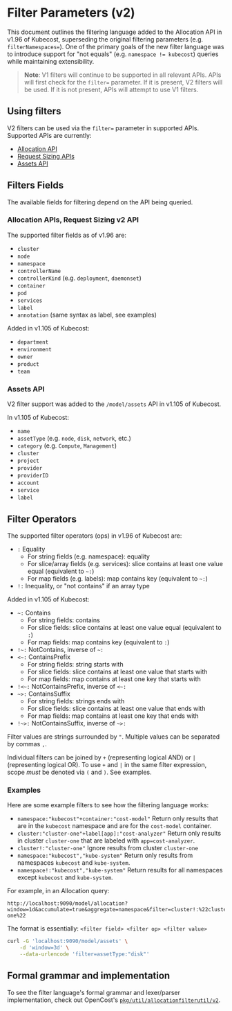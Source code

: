 # Filter Parameters (v2)

This document outlines the filtering language added to the Allocation API in v1.96 of Kubecost, superseding the original filtering parameters (e.g. `filterNamespaces=`). One of the primary goals of the new filter language was to introduce support for "not equals" (e.g. `namespace != kubecost`) queries while maintaining extensibility.

> **Note**: V1 filters will continue to be supported in all relevant APIs. APIs will first check for the `filter=` parameter. If it is present, V2 filters will be used. If it is not present, APIs will attempt to use V1 filters.

## Using filters

V2 filters can be used via the `filter=` parameter in supported APIs. Supported
APIs are currently:

* [Allocation API](allocation.md)
* [Request Sizing APIs](api-request-right-sizing-v2.md) 
* [Assets API](assets.md)

## Filters Fields

The available fields for filtering depend on the API being queried.

### Allocation APIs, Request Sizing v2 API

The supported filter fields as of v1.96 are:

* `cluster`
* `node`
* `namespace`
* `controllerName`
* `controllerKind` (e.g. `deployment`, `daemonset`)
* `container`
* `pod`
* `services`
* `label`
* `annotation` (same syntax as label, see examples)

Added in v1.105 of Kubecost:
* `department`
* `environment`
* `owner`
* `product`
* `team`

### Assets API

V2 filter support was added to the `/model/assets` API in v1.105 of Kubecost.

In v1.105 of Kubecost:
* `name`
* `assetType` (e.g. `node`, `disk`, `network`, etc.)
* `category` (e.g. `Compute`, `Management`)
* `cluster`
* `project`
* `provider`
* `providerID`
* `account`
* `service`
* `label`

## Filter Operators

The supported filter operators (ops) in v1.96 of Kubecost are:
* `:` Equality
  * For string fields (e.g. namespace): equality
  * For slice/array fields (e.g. services): slice contains at least one value equal (equivalent to `~:`)
  * For map fields (e.g. labels): map contains key (equivalent to `~:`)
* `!:` Inequality, or "not contains" if an array type

Added in v1.105 of Kubecost:
* `~:` Contains
  * For string fields: contains
  * For slice fields: slice contains at least one value equal (equivalent to `:`)
  * For map fields: map contains key (equivalent to `:`)
* `!~:` NotContains, inverse of `~:`
* `<~:` ContainsPrefix
  * For string fields: string starts with
  * For slice fields: slice contains at least one value that starts with
  * For map fields: map contains at least one key that starts with
* `!<~:` NotContainsPrefix, inverse of `<~:`
* `~>:` ContainsSuffix
  * For string fields: strings ends with
  * For slice fields: slice contains at least one value that ends with
  * For map fields: map contains at least one key that ends with
* `!~>:` NotContainsSuffix, inverse of `~>:`

Filter values are strings surrounded by `"`. Multiple values can be separated by commas `,`.

Individual filters can be joined by `+` (representing logical AND) or `|`
(representing logical OR). To use `+` and `|` in the same filter expression,
scope _must_ be denoted via `(` and `)`. See examples.

### Examples

Here are some example filters to see how the filtering language works:

* `namespace:"kubecost"+container:"cost-model"` Return only results that are in the `kubecost` namespace and are for the `cost-model` container.
* `cluster:"cluster-one"+label[app]:"cost-analyzer"` Return only results in cluster `cluster-one` that are labeled with `app=cost-analyzer`.
* `cluster!:"cluster-one"` Ignore results from cluster `cluster-one`
* `namespace:"kubecost","kube-system"` Return only results from namespaces `kubecost` and `kube-system`.
* `namespace!:"kubecost","kube-system"` Return results for all namespaces except `kubecost` and `kube-system`.

For example, in an Allocation query:

```
http://localhost:9090/model/allocation?window=1d&accumulate=true&aggregate=namespace&filter=cluster!:%22cluster-one%22
```

The format is essentially: `<filter field> <filter op> <filter value>`

```sh
curl -G 'localhost:9090/model/assets' \
    -d 'window=3d' \
    --data-urlencode 'filter=assetType:"disk"'
```

## Formal grammar and implementation

To see the filter language's formal grammar and lexer/parser implementation, check out OpenCost's [`pkg/util/allocationfilterutil/v2`](https://github.com/opencost/opencost/tree/develop/pkg/util/allocationfilterutil/v2).
